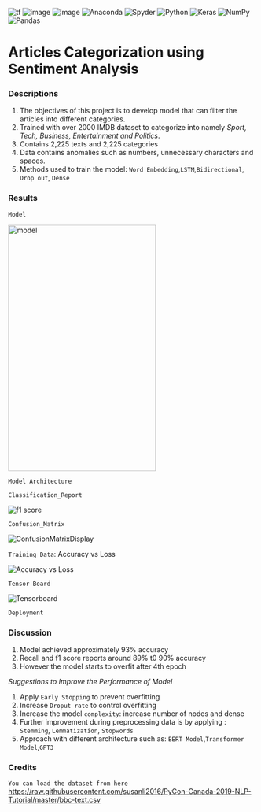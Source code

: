 <a><img alt='tf' src="https://img.shields.io/badge/TensorFlow-FF6F00?style=for-the-badge&logo=tensorflow&logoColor=white"></a>
 <a><img alt = 'image' src="https://img.shields.io/badge/Spyder%20Ide-FF0000?style=for-the-badge&logo=spyder%20ide&logoColor=white"></a>
 <a><img alt = 'image' src="https://img.shields.io/badge/Python-14354C?style=for-the-badge&logo=python&logoColor=white"></a>
![Anaconda](https://img.shields.io/badge/Anaconda-%2344A833.svg?style=for-the-badge&logo=anaconda&logoColor=white)
![Spyder](https://img.shields.io/badge/Spyder-838485?style=for-the-badge&logo=spyder%20ide&logoColor=maroon)
![Python](https://img.shields.io/badge/python-3670A0?style=for-the-badge&logo=python&logoColor=ffdd54)
![Keras](https://img.shields.io/badge/Keras-%23D00000.svg?style=for-the-badge&logo=Keras&logoColor=white)
![NumPy](https://img.shields.io/badge/numpy-%23013243.svg?style=for-the-badge&logo=numpy&logoColor=white)
![Pandas](https://img.shields.io/badge/pandas-%23150458.svg?style=for-the-badge&logo=pandas&logoColor=white)

# Articles Categorization using Sentiment Analysis

### Descriptions
1) The objectives of this project is to develop model that can filter the articles into different categories. 
2) Trained with over 2000 IMDB dataset to categorize into namely *Sport, Tech, Business, Entertainment and Politics*.
3) Contains 2,225 texts and 2,225 categories
4) Data contains anomalies such as numbers, unnecessary characters and spaces.
5) Methods used to train the model: `Word Embedding`,`LSTM`,`Bidirectional`, `Drop out`, `Dense`

### Results
`Model`

<img src="static/model.png" alt="model" style="width:300px;height:500px;">

`Model Architecture`

`Classification_Report`

![f1 score](https://user-images.githubusercontent.com/106902414/175311199-b3cf8e3d-f2a3-4626-bb3b-eb0ec0e9104f.PNG)


`Confusion_Matrix`

![ConfusionMatrixDisplay](https://user-images.githubusercontent.com/106902414/175311250-f123ba75-7939-47d0-a713-a65ffe406b81.PNG)


`Training Data`: Accuracy vs Loss

![Accuracy vs Loss](https://user-images.githubusercontent.com/106902414/175311307-27a93a1c-d5c5-46e8-a77d-37b39c7a3de2.PNG)

`Tensor Board`

![Tensorboard](https://user-images.githubusercontent.com/106902414/175311400-537e0db2-4273-4980-a54d-b6a1d8190086.PNG)


`Deployment`

### Discussion
1) Model achieved approximately 93% accuracy
2) Recall and f1 score reports around 89% t0 90% accuracy
3) However the model starts to overfit after 4th epoch

*Suggestions to Improve the Performance of Model*

1) Apply `Early Stopping` to prevent overfitting
2) Increase `Droput rate` to control overfitting
3) Increase the model `complexity`: increase number of nodes and dense
4) Further improvement during preprocessing data is by applying : `Stemming`, `Lemmatization`, `Stopwords`
5) Approach with different architecture such as: `BERT Model`,`Transformer Model`,`GPT3`

### Credits
`You can load the dataset from here`
https://raw.githubusercontent.com/susanli2016/PyCon-Canada-2019-NLP-Tutorial/master/bbc-text.csv


